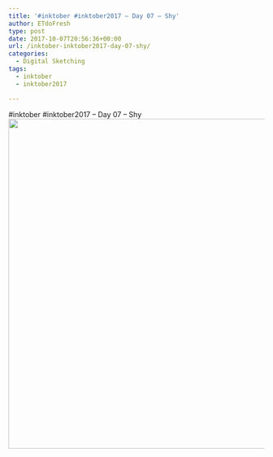 ```yaml
---
title: '#inktober #inktober2017 – Day 07 – Shy'
author: ETdoFresh
type: post
date: 2017-10-07T20:56:36+00:00
url: /inktober-inktober2017-day-07-shy/
categories:
  - Digital Sketching
tags:
  - inktober
  - inktober2017

---
```

#inktober #inktober2017 – Day 07 – Shy[<img class="aligncenter size-large wp-image-959" src="https://www.etdofresh.com/wp-content/uploads/2017/10/Inktober07-1024x791.png" alt="" width="840" height="649" srcset="http://localhost/wp-content/uploads/2017/10/Inktober07-1024x791.png 1024w, http://localhost/wp-content/uploads/2017/10/Inktober07-300x232.png 300w, http://localhost/wp-content/uploads/2017/10/Inktober07-768x593.png 768w, http://localhost/wp-content/uploads/2017/10/Inktober07-1200x927.png 1200w" sizes="(max-width: 840px) 100vw, 840px" />][1]

 [1]: https://www.etdofresh.com/wp-content/uploads/2017/10/Inktober07.png